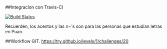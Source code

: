 
##Integracion con Travis-CI

[![Build Status](https://travis-ci.org/egarcia91/TP2Algos3.svg?branch=master)](https://travis-ci.org/egarcia91/TP2Algos3)


Recuerden, los acentos y las n~'s son para las personas que estudian letras en Puan.

##Workflow GIT.
https://try.github.io/levels/1/challenges/20

